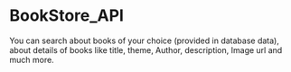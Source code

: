 # BookStore_API
You can search about books of your choice (provided in database data), about details of books like title, theme, Author, description, Image url and much more.
